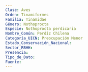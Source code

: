 ```yaml
---
Clase: Aves
Orden: Tinamiformes
Familia: Tinamidae
Género: Nothoprocta
Especie: Nothoprocta perdicaria
Nombre_Común: Perdíz Chilena
Categoría_UICN: Preocupación Menor
Estado_Conservación_Nacional: 
Sector_RBHH: 
Presencia: 
Tipo_de_Dato: 
Fuente: 
---
```

